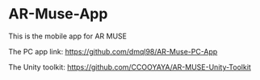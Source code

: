 # AR-Muse-App
This is the mobile app for AR MUSE

The PC app link: https://github.com/dmql98/AR-Muse-PC-App

The Unity toolkit: https://github.com/CCOOYAYA/AR-MUSE-Unity-Toolkit
